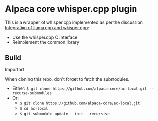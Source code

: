 # Alpaca core whisper.cpp plugin

This is a wrapper of whisper.cpp implemented as per the discussion [Integration of llama.cpp and whisper.cpp](https://github.com/alpaca-core/alpaca-core/discussions/5):

* Use the whisper.cpp C interface
* Reimplement the common library

## Build

> [!IMPORTANT]
> When cloning this repo, don't forget to fetch the submodules.
> * Either: `$ git clone https://github.com/alpaca-core/ac-local.git --recurse-submodules`
> * Or:
>    * `$ git clone https://github.com/alpaca-core/ac-local.git`
>    * `$ cd ac-local`
>    * `$ git submodule update --init --recursive`
